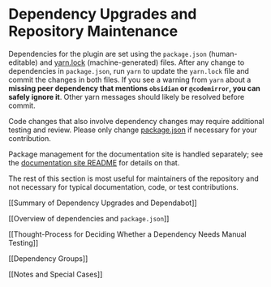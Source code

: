 # Dependency Upgrades and Repository Maintenance

Dependencies for the plugin are set using the `package.json`  (human-editable) and [yarn.lock](https://github.com/obsidian-tasks-group/obsidian-tasks/blob/main/yarn.lock) (machine-generated) files.
After any change to dependencies in `package.json`, run `yarn` to update the `yarn.lock` file and commit the changes in both files.
If you see a warning from `yarn` about a **missing peer dependency that mentions `obsidian` or `@codemirror`, you can safely ignore it**. Other yarn messages should likely be resolved before commit.

Code changes that also involve dependency changes may require additional testing and review.
Please only change [package.json](https://github.com/obsidian-tasks-group/obsidian-tasks/blob/main/package.json) if necessary for your contribution.

Package management for the documentation site is handled separately; see the [documentation site README](https://github.com/obsidian-tasks-group/obsidian-tasks/blob/main/docs/README.md) for details on that.

The rest of this section is most useful for maintainers of the repository and not necessary for typical documentation, code, or test contributions.

[[Summary of Dependency Upgrades and Dependabot]]

[[Overview of dependencies and `package.json`]]

[[Thought-Process for Deciding Whether a Dependency Needs Manual Testing]]

[[Dependency Groups]]

[[Notes and Special Cases]]
